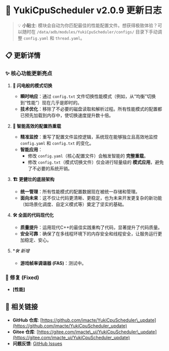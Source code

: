 # 🚀 YukiCpuScheduler v2.0.9 更新日志

> 💡 **小贴士**: 模块会自动为你匹配最佳的性能配置文件。想获得极致体验？可以随时在 `/data/adb/modules/YukiCpuScheduler/configs/` 目录下手动调整 `config.yaml` 和 `thread.yaml`。

## 📋 更新详情

### ✨ 核心功能更新亮点

1.  **🚀 闪电般的模式切换**
    * **瞬时响应**：通过 `config.txt` 文件切换性能模式（例如，从“均衡”切换到“性能”）现在几乎是即时的。
    * **技术优化**：移除了不必要的磁盘读取和解析过程。所有性能模式的配置都已预先加载到内存中，使切换速度提升数十倍。

2.  **🧠 智能高效的配置热重载**
    * **精准监控**：重写了配置文件监控逻辑，系统现在能够独立且高效地监控 `config.yaml` 和 `config.txt` 的变化。
    * **智能应用**：
        * 修改 `config.yaml`（核心配置文件）会触发智能的 **完整重载**。
        * 修改 `config.txt`（模式切换文件）仅会进行轻量级的 **模式应用**，避免了不必要的系统开销。

3.  **🏗️ 更健壮的底层架构**
    * **统一管理**：所有性能模式的配置数据现在被统一存储和管理。
    * **面向未来**：这不仅让代码更清晰、更稳定，也为未来开发更复杂的新功能（如场景化调度、自定义模式等）奠定了坚实的基础。

4.  **🛠️ 全面的代码现代化**
    * **质量提升**：运用现代C++的最佳实践重构了代码，显著提升了代码质量。
    * **安全可靠**：确保了在多线程环境下的内存安全和线程安全，让服务运行更加稳定、安心。

5.  **🛠️ 新增*
    * **游戏帧率调谐器 (FAS)**：测试中。

### 🔧 修复 (Fixed)

  - **[性能]** 


## 🔗 相关链接

  - **GitHub 仓库**: [https://github.com/imacte/YukiCpuScheduler\_update](https://github.com/imacte/YukiCpuScheduler_update)
  - **Gitee 仓库**: [https://gitee.com/imacte\_ui/YukiCpuScheduler\_update](https://gitee.com/imacte_ui/YukiCpuScheduler_update)
  - **问题反馈**: [GitHub Issues](https://github.com/imacte/YukiCpuScheduler_update/issues)